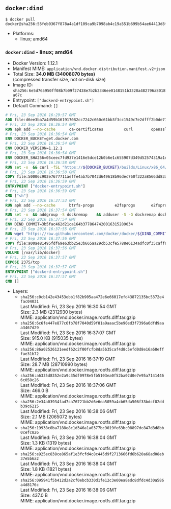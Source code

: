 ## `docker:dind`

```console
$ docker pull docker@sha256:55feb0367f878a4a1df109ca9b7098ab4c19a551b699b54ae64413d8f5f85d74
```

-	Platforms:
	-	linux; amd64

### `docker:dind` - linux; amd64

-	Docker Version: 1.12.1
-	Manifest MIME: `application/vnd.docker.distribution.manifest.v2+json`
-	Total Size: **34.0 MB (34008070 bytes)**  
	(compressed transfer size, not on-disk size)
-	Image ID: `sha256:6e5d765950ff08b7b09f27438e7b2b2346ee0148151b3328a482796a8018a67c`
-	Entrypoint: `["dockerd-entrypoint.sh"]`
-	Default Command: `[]`

```dockerfile
# Fri, 23 Sep 2016 16:29:57 GMT
ADD file:d6ee3ba7a4d59b161917082cc7242c660c61bb3f3cc1549c7e2dfff2b0de7104 in / 
# Fri, 23 Sep 2016 16:36:54 GMT
RUN apk add --no-cache 		ca-certificates 		curl 		openssl
# Fri, 23 Sep 2016 16:36:54 GMT
ENV DOCKER_BUCKET=get.docker.com
# Fri, 23 Sep 2016 16:36:54 GMT
ENV DOCKER_VERSION=1.12.1
# Fri, 23 Sep 2016 16:36:54 GMT
ENV DOCKER_SHA256=05ceec7fd937e1416e5dce12b0b6e1c655907d349d52574319a1e875077ccb79
# Fri, 23 Sep 2016 16:36:58 GMT
RUN set -x 	&& curl -fSL "https://${DOCKER_BUCKET}/builds/Linux/x86_64/docker-${DOCKER_VERSION}.tgz" -o docker.tgz 	&& echo "${DOCKER_SHA256} *docker.tgz" | sha256sum -c - 	&& tar -xzvf docker.tgz 	&& mv docker/* /usr/local/bin/ 	&& rmdir docker 	&& rm docker.tgz 	&& docker -v
# Fri, 23 Sep 2016 16:36:58 GMT
COPY file:50006c902e7677711aeffe4ab7b7042d649618b96dec760f322a8566dd83ab25 in /usr/local/bin/ 
# Fri, 23 Sep 2016 16:36:59 GMT
ENTRYPOINT ["docker-entrypoint.sh"]
# Fri, 23 Sep 2016 16:36:59 GMT
CMD ["sh"]
# Fri, 23 Sep 2016 16:37:53 GMT
RUN apk add --no-cache 		btrfs-progs 		e2fsprogs 		e2fsprogs-extra 		iptables 		xfsprogs 		xz
# Fri, 23 Sep 2016 16:37:54 GMT
RUN set -x 	&& addgroup -S dockremap 	&& adduser -S -G dockremap dockremap 	&& echo 'dockremap:165536:65536' >> /etc/subuid 	&& echo 'dockremap:165536:65536' >> /etc/subgid
# Fri, 23 Sep 2016 16:37:54 GMT
ENV DIND_COMMIT=3b5fac462d21ca164b3778647420016315289034
# Fri, 23 Sep 2016 16:37:55 GMT
RUN wget "https://raw.githubusercontent.com/docker/docker/${DIND_COMMIT}/hack/dind" -O /usr/local/bin/dind 	&& chmod +x /usr/local/bin/dind
# Fri, 23 Sep 2016 16:37:56 GMT
COPY file:a00ae81495fdf69e63bb25e3b665aa29cb53cfe5788e6134adfc0f35caff6295 in /usr/local/bin/ 
# Fri, 23 Sep 2016 16:37:56 GMT
VOLUME [/var/lib/docker]
# Fri, 23 Sep 2016 16:37:57 GMT
EXPOSE 2375/tcp
# Fri, 23 Sep 2016 16:37:57 GMT
ENTRYPOINT ["dockerd-entrypoint.sh"]
# Fri, 23 Sep 2016 16:37:57 GMT
CMD []
```

-	Layers:
	-	`sha256:c0cb142e43453ebb1f82b905aa472e6e66017efd43872135bc5372e4fac04031`  
		Last Modified: Fri, 23 Sep 2016 16:30:54 GMT  
		Size: 2.3 MB (2312930 bytes)  
		MIME: application/vnd.docker.image.rootfs.diff.tar.gzip
	-	`sha256:6c6fe447e877c6fb78f7040d59f81a9aaac5be90ed3f7396a6dfd9aaa3467d29`  
		Last Modified: Fri, 23 Sep 2016 16:37:07 GMT  
		Size: 915.0 KB (915035 bytes)  
		MIME: application/vnd.docker.image.rootfs.diff.tar.gzip
	-	`sha256:86a02526121eedf62c2f00fcfb8da5b35caf4d8c5efd0d8e16a68efffae31b72`  
		Last Modified: Fri, 23 Sep 2016 16:37:19 GMT  
		Size: 28.7 MB (28710990 bytes)  
		MIME: application/vnd.docker.image.rootfs.diff.tar.gzip
	-	`sha256:a6335d8352e2a9c35df0978e5fb5103ea0f52ba02d0e7e95a71414466c058c26`  
		Last Modified: Fri, 23 Sep 2016 16:37:06 GMT  
		Size: 466.0 B  
		MIME: application/vnd.docker.image.rootfs.diff.tar.gzip
	-	`sha256:2e34a03934fad7ca76721bb2d6e6ea5059a4cb65da506f33bdcf82ddb39c6215`  
		Last Modified: Fri, 23 Sep 2016 16:38:06 GMT  
		Size: 2.1 MB (2065072 bytes)  
		MIME: application/vnd.docker.image.rootfs.diff.tar.gzip
	-	`sha256:19938c0ba7188e8c1d346a1a0377bc9019fe63bc08897dc847d8d8bb0cefc826`  
		Last Modified: Fri, 23 Sep 2016 16:38:04 GMT  
		Size: 1.3 KB (1319 bytes)  
		MIME: application/vnd.docker.image.rootfs.diff.tar.gzip
	-	`sha256:e925ec838ce865af1e3fcfd4c8c445d9f2713666fd6b620a68ad08eb37e5b6a2`  
		Last Modified: Fri, 23 Sep 2016 16:38:04 GMT  
		Size: 1.8 KB (1821 bytes)  
		MIME: application/vnd.docker.image.rootfs.diff.tar.gzip
	-	`sha256:095941f5b412d2a2cf0ebcb330d1fe12c3e00ea8edc8dfdc4d30a586a4d8176c`  
		Last Modified: Fri, 23 Sep 2016 16:38:06 GMT  
		Size: 437.0 B  
		MIME: application/vnd.docker.image.rootfs.diff.tar.gzip
